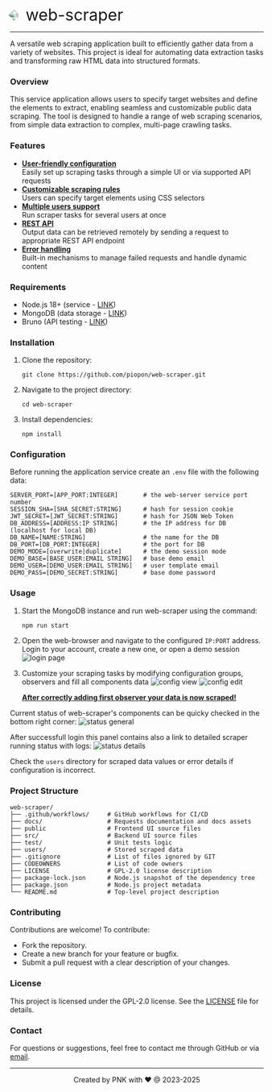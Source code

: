 <div class="flex-container" style="display: flex; align-items: center;">
  <img style="transform: rotate(45deg)" src="./public/img/logo/logo-64.png">
  <span style="padding-left: 15px; font-size: 32px;">web-scraper</span>
</div>

---

A versatile web scraping application built to efficiently gather data from a variety of websites.
This project is ideal for automating data extraction tasks and transforming raw HTML data into structured formats.

### Overview

This service application allows users to specify target websites and define the elements to extract, enabling seamless and customizable public data scraping.
The tool is designed to handle a range of web scraping scenarios, from simple data extraction to complex, multi-page crawling tasks.

### Features

- <ins>**User-friendly configuration**</ins><br>
  Easily set up scraping tasks through a simple UI or via supported API requests
- <ins>**Customizable scraping rules**</ins><br>
  Users can specify target elements using CSS selectors
- <ins>**Multiple users support**</ins><br>
  Run scraper tasks for several users at once
- <ins>**REST API**</ins><br>
  Output data can be retrieved remotely by sending a request to appropriate REST API endpoint
- <ins>**Error handling**</ins><br>
  Built-in mechanisms to manage failed requests and handle dynamic content

### Requirements

- Node.js 18+ (service - [LINK](https://nodejs.org/en/download))
- MongoDB (data storage - [LINK](https://www.mongodb.com/try/download/community))
- Bruno (API testing - [LINK](https://github.com/usebruno/bruno))

### Installation

1. Clone the repository:
   ```
   git clone https://github.com/piopon/web-scraper.git
   ```
2. Navigate to the project directory:
   ```
   cd web-scraper
   ```
3. Install dependencies:
   ```
   npm install
   ```

### Configuration

Before running the application service create an `.env` file with the following data:
```
SERVER_PORT=[APP_PORT:INTEGER]       # the web-server service port number
SESSION_SHA=[SHA_SECRET:STRING]      # hash for session cookie
JWT_SECRET=[JWT_SECRET:STRING]       # hash for JSON Web Token
DB_ADDRESS=[ADDRESS:IP STRING]       # the IP address for DB (localhost for local DB)
DB_NAME=[NAME:STRING]                # the name for the DB
DB_PORT=[DB_PORT:INTEGER]            # the port for DB
DEMO_MODE=[overwrite|duplicate]      # the demo session mode
DEMO_BASE=[BASE_USER:EMAIL STRING]   # base demo email
DEMO_USER=[DEMO_USER:EMAIL STRING]   # user template email
DEMO_PASS=[DEMO_SECRET:STRING]       # base dome password
```

### Usage

1. Start the MongoDB instance and run web-scraper using the command:
   ```
   npm run start
   ```
2. Open the web-browser and navigate to the configured `IP:PORT` address.<br>
   Login to your account, create a new one, or open a demo session
   ![login page](./docs/images/000_login.png "web-scraper login")
3. Customize your scraping tasks by modifying configuration groups, observers and fill all components data
   ![config view](./docs/images/001_config-view.png "web-scraper config view")
   ![config edit](./docs/images/002_config-edit.png "web-scraper config edit")

   __<ins>After correctly adding first observer your data is now scraped!</ins>__

Current status of web-scraper's components can be quicky checked in the bottom right corner:
![status general](./docs/images/003_status-general.png "web-scraper status preview")

After successfull login this panel contains also a link to detailed scraper running status with logs:
![status details](./docs/images/004_status-view.png "web-scraper status view")

Check the `users` directory for scraped data values or error details if configuration is incorrect.

### Project Structure

```
web-scraper/
├── .github/workflows/     # GitHub workflows for CI/CD
├── docs/                  # Requests documentation and docs assets
├── public                 # Frontend UI source files
├── src/                   # Backend UI source files
├── test/                  # Unit tests logic
├── users/                 # Stored scraped data
├── .gitignore             # List of files ignored by GIT
├── CODEOWNERS             # List of code owners
├── LICENSE                # GPL-2.0 license description
├── package-lock.json      # Node.js snapshot of the dependency tree
├── package.json           # Node.js project metadata
└── README.md              # Top-level project description
```

### Contributing

Contributions are welcome! To contribute:
- Fork the repository.
- Create a new branch for your feature or bugfix.
- Submit a pull request with a clear description of your changes.

### License

This project is licensed under the GPL-2.0 license.
See the [LICENSE](./LICENSE) file for details.

### Contact

For questions or suggestions, feel free to contact me through GitHub or via [email](mailto:piopon.github@gmail.com).

---
<p align="center">Created by PNK with ❤ @ 2023-2025</p>